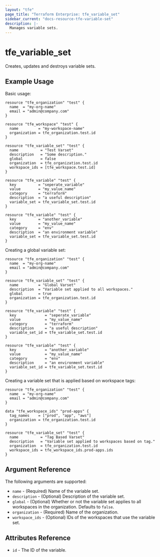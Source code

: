 ```yaml
---
layout: "tfe"
page_title: "Terraform Enterprise: tfe_variable_set"
sidebar_current: "docs-resource-tfe-variable-set"
description: |-
  Manages variable sets.
---
```


# tfe_variable_set

Creates, updates and destroys variable sets.

## Example Usage

Basic usage:

```hcl
resource "tfe_organization" "test" {
  name  = "my-org-name"
  email = "admin@company.com"
}

resource "tfe_workspace" "test" {
  name         = "my-workspace-name"
  organization = tfe_organization.test.id
}

resource "tfe_variable_set" "test" {
  name          = "Test Varset"
  description   = "Some description."
  global        = false
  organization  = tfe_organization.test.id
  workspace_ids = [tfe_workspace.test.id]
}

resource "tfe_variable" "test" {
  key          = "seperate_variable"
  value        = "my_value_name"
  category     = "terraform"
  description  = "a useful description"
  variable_set = tfe_variable_set.test.id
}

resource "tfe_variable" "test" {
  key          = "another_variable"
  value        = "my_value_name"
  category     = "env"
  description  = "an environment variable"
  variable_set = tfe_variable_set.test.id
}
```

Creating a global variable set:

```hcl
resource "tfe_organization" "test" {
  name  = "my-org-name"
  email = "admin@company.com"
}

resource "tfe_variable_set" "test" {
  name         = "Global Varset"
  description  = "Variable set applied to all workspaces."
  global       = true
  organization = tfe_organization.test.id
}

resource "tfe_variable" "test" {
  key             = "seperate_variable"
  value           = "my_value_name"
  category        = "terraform"
  description     = "a useful description"
  variable_set_id = tfe_variable_set.test.id
}

resource "tfe_variable" "test" {
  key             = "another_variable"
  value           = "my_value_name"
  category        = "env"
  description     = "an environment variable"
  variable_set_id = tfe_variable_set.test.id
}
```

Creating a variable set that is applied based on workspace tags:

```hcl
resource "tfe_organization" "test" {
  name  = "my-org-name"
  email = "admin@company.com"
}

data "tfe_workspace_ids" "prod-apps" {
  tag_names    = ["prod", "app", "aws"]
  organization = tfe_organization.test.id
}

resource "tfe_variable_set" "test" {
  name          = "Tag Based Varset"
  description   = "Variable set applied to workspaces based on tag."
  organization  = tfe_organization.test.id
  workspace_ids = tfe_workspace_ids.prod-apps.ids
}
```

## Argument Reference

The following arguments are supported:

* `name` - (Required) Name of the variable set.
* `description` - (Optional) Description of the variable set.
* `global` - (Optional) Whether or not the variable set applies to all workspaces in the organization. Defaults to `false`.
* `organization` - (Required) Name of the organization.
* `workspace_ids` - (Optional) IDs of the workspaces that use the variable set.

## Attributes Reference

* `id` - The ID of the variable.
